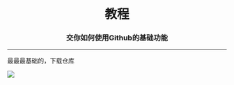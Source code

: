 <div align="center">
<h1>教程</h1>
<h3>交你如何使用Github的基础功能</h3>
</div>
<hr>
最最最基础的，下载仓库
<p><img src="https://github.com/Fall188/test/assets/117801884/5b726ea4-c82f-4f98-aac2-b4cf1de59aeb"></p>
